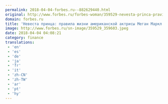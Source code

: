 ```yaml
---
permalink: 2018-04-04-forbes.ru--882629440.html
original: http://www.forbes.ru/forbes-woman/359529-nevesta-princa-pravila-zhizni-amerikanskoy-aktrisy-megan-markl
domain: forbes.ru
title: 'Невеста принца: правила жизни американской актрисы Меган Маркл'
image: http://www.forbes.ru/sn-image/359529_359603.jpeg
date: 2018-04-04 04:08:21
category: finance
translations: 
 - 'en'
 - 'es'
 - 'de'
 - 'ja'
 - 'fr'
 - 'it'
 - 'zh-CN'
 - 'zh-TW'
 - 'ar'
 - 'pt'
 - 'hy'
---
```


